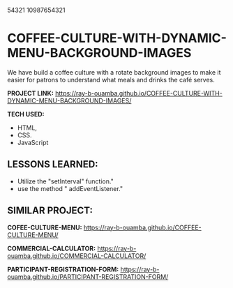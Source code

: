 54321  10987654321

# COFFEE-CULTURE-WITH-DYNAMIC-MENU-BACKGROUND-IMAGES

We have build a coffee culture with a rotate background images to make it easier for patrons to understand what meals and drinks the café serves.

**PROJECT LINK:** https://ray-b-ouamba.github.io/COFFEE-CULTURE-WITH-DYNAMIC-MENU-BACKGROUND-IMAGES/

**TECH USED:** 
* HTML,
* CSS.
* JavaScript

## LESSONS LEARNED:
* Utilize the "setInterval" function."
* use the method " addEventListener."

## SIMILAR PROJECT:

**COFEE-CULTURE-MENU:** https://ray-b-ouamba.github.io/COFFEE-CULTURE-MENU/

**COMMERCIAL-CALCULATOR:** https://ray-b-ouamba.github.io/COMMERCIAL-CALCULATOR/

**PARTICIPANT-REGISTRATION-FORM:** https://ray-b-ouamba.github.io/PARTICIPANT-REGISTRATION-FORM/




